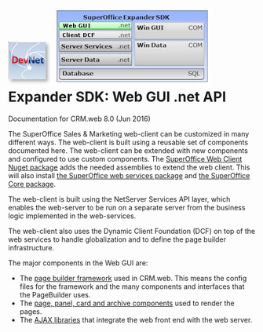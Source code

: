 <properties date="2016-06-24"
SortOrder="1"
/>

![](images/devnet_logo.png) ![](expander-sdk.jpg)
Expander SDK: Web GUI .net API
==============================

Documentation for CRM.web 8.0
(Jun 2016)

The SuperOffice Sales & Marketing web-client can be customized in many different ways. The web-client is built using a reusable set of components documented here. The web-client can be extended with new components and configured to use custom components. The [SuperOffice Web Client Nuget package](https://www.nuget.org/packages/SuperOffice.Crm.Web/) adds the needed assemblies to extend the web client. This will also install [the SuperOffice web services package](https://www.nuget.org/packages/SuperOffice.NetServer.Services/) and [the SuperOffice Core package](https://www.nuget.org/packages/SuperOffice.NetServer.Core/).

The web-client is built using the NetServer Services API layer, which enables the web-server to be run on a separate server from the business logic implemented in the web-services.

The web-client also uses the Dynamic Client Foundation (DCF) on top of the web services to handle globalization and to define the page builder infrastructure.

The major components in the Web GUI are:

* The [page builder framework](Introduction/PageBuilder%20Framework/PageBuilder%20Framework.md) used in CRM.web. This means the config files for the framework and the many components and interfaces that the PageBuilder uses.
* The [page, panel, card and archive components](Developer's%20Guide/PageBuilder%20config%20files/PageBuilder%20config%20files.md) used to render the pages.
* The [AJAX libraries](Developer's%20Guide/Customizing%20CRM.web/Custom%20Ajax%20Methods/Custom%20Ajax%20Methods.md) that integrate the web front end with the web server.
